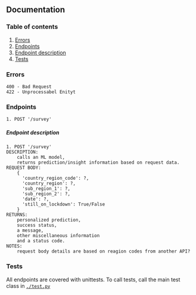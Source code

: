 ## Documentation

### Table of contents
1. [Errors](#errors)
2. [Endpoints](#endpoints)
3. [Endpoint description](#endpoint-description)
4. [Tests](#tests)

### Errors
```
400 - Bad Request
422 - Unprocessabel Enityt 
```

### Endpoints
```
1. POST '/survey'
```

##### Endpoint description

```
1. POST '/survey'
DESCRIPTION: 
    calls an ML model,
    returns prediction/insight information based on request data.
REQUEST BODY: 
    {
      'country_region_code': ?,
      'country_region': ?,
      'sub_region_1': ?,
      'sub_region_2': ?,
      'date': ?,
      'still_on_lockdown': True/False
    }
RETURNS: 
    personalized prediction, 
    success status, 
    a message, 
    other miscellaneous information
    and a status code.
NOTES:
    request body details are based on reagion codes from another API?
```

### Tests
All endpoints are covered with unittests. To call tests, call the main test class
in [`./test.py`](./test.py)